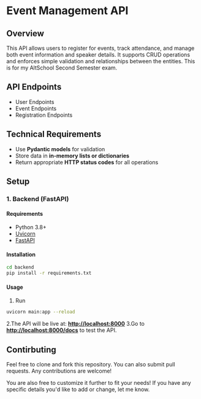 # Event Management API

## Overview

This API allows users to register for events, track attendance, and manage both event information and speaker details. It supports CRUD operations and enforces simple validation and relationships between the entities. This is for my AltSchool Second Semester exam.

## API Endpoints

- User Endpoints
- Event Endpoints
- Registration Endpoints

## Technical Requirements

- Use **Pydantic models** for validation
- Store data in **in-memory lists or dictionaries**
- Return appropriate **HTTP status codes** for all operations

## Setup

### 1. Backend (FastAPI)

#### Requirements

- Python 3.8+
- [Uvicorn](https://www.uvicorn.org/)
- [FastAPI](https://fastapi.tiangolo.com/)

#### Installation

```bash
cd backend
pip install -r requirements.txt
```

#### Usage

1. Run

```bash
uvicorn main:app --reload
```

2.The API will be live at: **<http://localhost:8000>**
3.Go to **<http://localhost:8000/docs>** to test the API.

## Contirbuting

Feel free to clone and fork this repository. You can also submit pull requests. Any contributions are welcome!

You are also free to customize it further to fit your needs! If you have any specific details you'd like to add or change, let me know.
